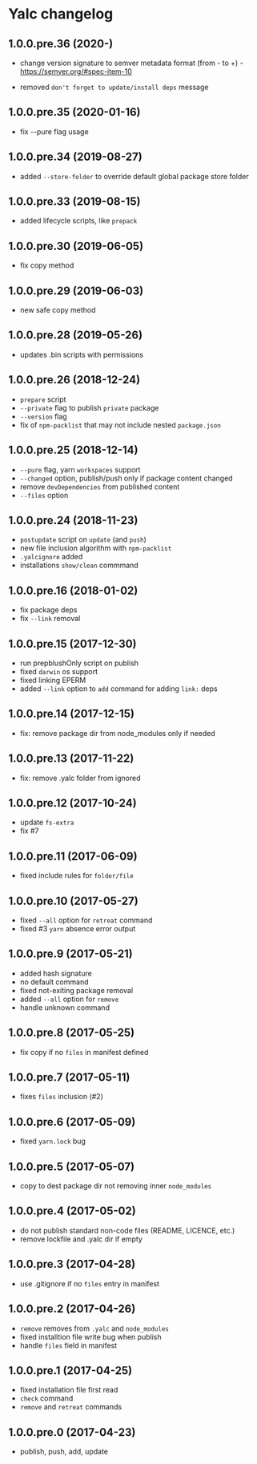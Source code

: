 # Yalc changelog

## 1.0.0.pre.36 (2020-)

- change version signature to semver metadata format (from - to +) - https://semver.org/#spec-item-10

- removed `don't forget to update/install deps` message

## 1.0.0.pre.35 (2020-01-16)

- fix --pure flag usage

## 1.0.0.pre.34 (2019-08-27)

- added `--store-folder` to override default global package store folder

## 1.0.0.pre.33 (2019-08-15)

- added lifecycle scripts, like `prepack`

## 1.0.0.pre.30 (2019-06-05)

- fix copy method

## 1.0.0.pre.29 (2019-06-03)

- new safe copy method

## 1.0.0.pre.28 (2019-05-26)

- updates .bin scripts with permissions

## 1.0.0.pre.26 (2018-12-24)

- `prepare` script
- `--private` flag to publish `private` package
- `--version` flag
- fix of `npm-packlist` that may not include nested `package.json`

## 1.0.0.pre.25 (2018-12-14)

- `--pure` flag, yarn `workspaces` support
- `--changed` option, publish/push only if package content changed
- remove `devDependencies` from published content
- `--files` option

## 1.0.0.pre.24 (2018-11-23)

- `postupdate` script on `update` (and `push`)
- new file inclusion algorithm with `npm-packlist`
- `.yalcignore` added
- installations `show/clean` commmand

## 1.0.0.pre.16 (2018-01-02)

- fix package deps
- fix `--link` removal

## 1.0.0.pre.15 (2017-12-30)

- run prepblushOnly script on publish
- fixed `darwin` os support
- fixed linking EPERM
- added `--link` option to `add` command for adding `link:` deps

## 1.0.0.pre.14 (2017-12-15)

- fix: remove package dir from node_modules only if needed

## 1.0.0.pre.13 (2017-11-22)

- fix: remove .yalc folder from ignored

## 1.0.0.pre.12 (2017-10-24)

- update `fs-extra`
- fix #7

## 1.0.0.pre.11 (2017-06-09)

- fixed include rules for `folder/file`

## 1.0.0.pre.10 (2017-05-27)

- fixed `--all` option for `retreat` command
- fixed #3 `yarn` absence error output

## 1.0.0.pre.9 (2017-05-21)

- added hash signature
- no default command
- fixed not-exiting package removal
- added `--all` option for `remove`
- handle unknown command

## 1.0.0.pre.8 (2017-05-25)

- fix copy if no `files` in manifest defined

## 1.0.0.pre.7 (2017-05-11)

- fixes `files` inclusion (#2)

## 1.0.0.pre.6 (2017-05-09)

- fixed `yarn.lock` bug

## 1.0.0.pre.5 (2017-05-07)

- copy to dest package dir not removing inner `node_modules`

## 1.0.0.pre.4 (2017-05-02)

- do not publish standard non-code files (README, LICENCE, etc.)
- remove lockfile and .yalc dir if empty

## 1.0.0.pre.3 (2017-04-28)

- use .gitignore if no `files` entry in manifest

## 1.0.0.pre.2 (2017-04-26)

- `remove` removes from `.yalc` and `node_modules`
- fixed installtion file write bug when publish
- handle `files` field in manifest

## 1.0.0.pre.1 (2017-04-25)

- fixed installation file first read
- `check` command
- `remove` and `retreat` commands

## 1.0.0.pre.0 (2017-04-23)

- publish, push, add, update
